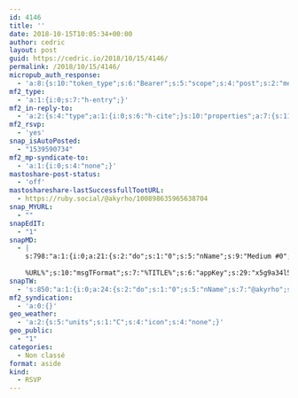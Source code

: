 ```yaml
---
id: 4146
title: ''
date: 2018-10-15T10:05:34+00:00
author: cedric
layout: post
guid: https://cedric.io/2018/10/15/4146/
permalink: /2018/10/15/4146/
micropub_auth_response:
  - 'a:8:{s:10:"token_type";s:6:"Bearer";s:5:"scope";s:4:"post";s:2:"me";s:18:"https://cedric.io/";s:9:"issued_by";s:45:"https://cedric.io/wp-json/indieauth/1.0/token";s:9:"client_id";s:24:"https://micropublish.net";s:9:"issued_at";i:1539590726;s:4:"user";i:1;s:13:"last_accessed";i:1539590733;}'
mf2_type:
  - 'a:1:{i:0;s:7:"h-entry";}'
mf2_in-reply-to:
  - 'a:2:{s:4:"type";a:1:{i:0;s:6:"h-cite";}s:10:"properties";a:7:{s:11:"publication";a:1:{i:0;s:10:"Eventbrite";}s:5:"photo";a:2:{i:0;s:176:"https://scontent.flux1-1.fna.fbcdn.net/v/t1.0-0/s526x296/43643476_2164920160206672_6499377806340784128_n.jpg?_nc_cat=101&amp;oh=b252c52fcfb62f9a100810772f3af5a5&amp;oe=5C432EE2";i:1;s:173:"https://scontent.flux1-1.fna.fbcdn.net/v/t1.0-1/p40x40/10405403_838278606204174_1019124344119277186_n.png?_nc_cat=100&amp;oh=6628e3013f44a5954ca17fb7f817290f&amp;oe=5C3CFDAF";}s:3:"url";a:1:{i:0;s:76:"https://www.eventbrite.fr/e/billets-afterwork-de-presque-cloture-51253153562";}s:7:"summary";a:1:{i:0;s:1116:"Jeudi 25 octobre marquera (presque) la fin de la semaine belge du coworking. Afin d&#039;en parler et de savoir ce que vous avez pu en penser, nous vous invitons autour d&#039;un verre pour en discuter. Malgré le nom, il s&#039;agit d&#039;un évènement totalement informel et chaleureux (à notre image). Cet évènement est évidemment gratuit mais nous vous demandons simplement de vous inscrire pour qu&#039;on s&#039;organise au mieux. Durant la #BeCoworkingWeek qui a lieu du 22 au 26 octobre, les espaces du réseau CoworkingIDigital Wallonia vous ouvrent leurs portes et vous accueillent gratuitement pour vous faire découvrir les nombreux avantages du coworking: des espaces collaboratifs qui allient productivité, convivialité et réseautage ! Pour s’inscrire à la semaine du coworking : https://www.eventbrite.be/e/4e-semaine-belge-du-coworking-du-22-au-261018-tickets-50523468053 Si vous avez la moindre question, n&#039;hésitez pas à nous contacter via les réseaux sociaux (Facebook ou Twitter), par mail à l&#039;adresse contact@greenlab-coworking.com ou par téléphone au +32 63 46 00 34.";}s:4:"name";a:1:{i:0;s:31:"Afterwork de (presque) clotûre";}s:8:"category";a:5:{i:0;s:10:"Eventbrite";i:1;s:32:" Afterwork de (presque) clotûre";i:2;s:40:" Afterwork de (presque) clotûre tickets";i:3;s:38:" Afterwork de (presque) clotûre Arlon";i:4;s:46:" Afterwork de (presque) clotûre Arlon tickets";}s:8:"featured";a:1:{i:0;s:163:"https://img.evbuc.com/httpscdn.evbuc.comimages511486842453882513181original.jpg?w=1000&amp;auto=compress&amp;rect=0021601080&amp;s=e816283b1a47b7c860fe2243ce6e2f0e";}}}'
mf2_rsvp:
  - 'yes'
snap_isAutoPosted:
  - "1539590734"
mf2_mp-syndicate-to:
  - 'a:1:{i:0;s:4:"none";}'
mastoshare-post-status:
  - 'off'
mastoshareshare-lastSuccessfullTootURL:
  - https://ruby.social/@akyrho/100898635965638704
snap_MYURL:
  - ""
snapEdIT:
  - "1"
snapMD:
  - |
    s:798:"a:1:{i:0;a:21:{s:2:"do";s:1:"0";s:5:"nName";s:9:"Medium #0";s:9:"msgFormat";s:19:"%FULLTEXT%
    
    %URL%";s:10:"msgTFormat";s:7:"%TITLE%";s:6:"appKey";s:29:"x5g9a34l5z294i5y2q284e4g54454";s:6:"appSec";s:85:"d3h0a44e4s2b4i5u2r234m5f5b4v2l5q2a444h574347464a454x2w20374447494c484b4w2c464f5u2d4z2";s:8:"inclTags";s:1:"1";s:7:"fltrsOn";i:0;s:5:"fltrs";a:0:{}s:7:"proxyOn";i:0;s:7:"useSURL";i:0;s:1:"v";i:350;s:4:"publ";s:1:"0";s:11:"accessToken";s:65:"2353413aa5437433e5648ccf74a16119308317c52d1a24d8ed99f26add037528a";s:12:"appAppUserID";s:65:"104b21fd8da79171a6e7bf800d03b4b761204f242935e05d2d86850a6b1635f77";s:14:"appAppUserName";s:26:"Cédric Bousmanne (akyrho)";s:13:"appAppUserURL";s:26:"https://medium.com/@akyrho";s:7:"pubList";a:0:{}s:9:"isAutoURL";s:1:"A";s:8:"urlToUse";s:0:"";s:4:"doMD";i:0;}}";
snapTW:
  - 's:850:"a:1:{i:0;a:24:{s:2:"do";s:1:"0";s:5:"nName";s:7:"@akyrho";s:9:"msgFormat";s:26:"%TITLE%. %EXCERPT% - %URL%";s:6:"appKey";s:55:"x5g9a8325v2y475r3c4m48584n53446p423r3r5u3e356j5j3k4r2p3";s:6:"appSec";s:105:"d3h0a94o46415u594v3q5l5n5l4r4x474x4j484o473u4i5w2m4k494z2k344n306n5r3l5v2s554p4n3p3k45495c3z4v4d3m3u5w525";s:7:"fltrsOn";i:0;s:5:"fltrs";a:0:{}s:7:"proxyOn";i:0;s:7:"useSURL";i:0;s:1:"v";i:350;s:5:"twURL";s:25:"http://twitter.com/akyrho";s:11:"accessToken";s:50:"6678782-Eyg60SCeh7762DEIsYtTPD5GVeOuSN8ATMdF2Lpppe";s:14:"accessTokenSec";s:45:"PgGDCbcYLJnR5esZjY9ID72A33mUNCYnQwaQTBsojSJNa";s:5:"tw140";i:0;s:10:"riComments";s:1:"1";s:11:"riCommentsM";s:1:"1";s:12:"riCommentsAA";s:1:"1";s:8:"attchImg";s:1:"1";s:9:"wpImgSize";s:4:"full";s:9:"isAutoImg";s:1:"A";s:8:"imgToUse";s:0:"";s:9:"isAutoURL";s:1:"A";s:8:"urlToUse";s:0:"";s:4:"doTW";i:0;}}";'
mf2_syndication:
  - 'a:0:{}'
geo_weather:
  - 'a:2:{s:5:"units";s:1:"C";s:4:"icon";s:4:"none";}'
geo_public:
  - "1"
categories:
  - Non classé
format: aside
kind:
  - RSVP
---
```

